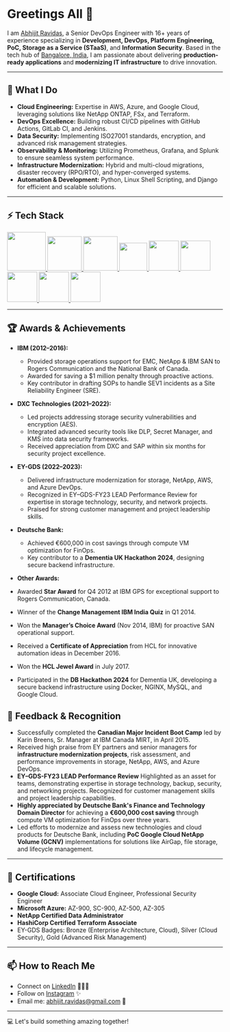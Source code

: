 # Greetings All 👋

I am [Abhijit Ravidas](https://www.linkedin.com/in/abhijit-ravidas-7b5b5b81/), a Senior DevOps Engineer with 16+ years of experience specializing in **Development, DevOps, Platform Engineering, PoC, Storage as a Service (STaaS)**, and **Information Security**. Based in the tech hub of [Bangalore, India](https://en.wikipedia.org/wiki/India), I am passionate about delivering **production-ready applications** and **modernizing IT infrastructure** to drive innovation.

---

## 🌟 What I Do
- **Cloud Engineering:** Expertise in AWS, Azure, and Google Cloud, leveraging solutions like NetApp ONTAP, FSx, and Terraform.
- **DevOps Excellence:** Building robust CI/CD pipelines with GitHub Actions, GitLab CI, and Jenkins.
- **Data Security:** Implementing ISO27001 standards, encryption, and advanced risk management strategies.
- **Observability & Monitoring:** Utilizing Prometheus, Grafana, and Splunk to ensure seamless system performance.
- **Infrastructure Modernization:** Hybrid and multi-cloud migrations, disaster recovery (RPO/RTO), and hyper-converged systems.
- **Automation & Development:** Python, Linux Shell Scripting, and Django for efficient and scalable solutions.

---

## ⚡ Tech Stack
<p float="left">
  <a href="https://python.org/" target="_blank">
    <img src="https://media1.giphy.com/media/KAq5w47R9rmTuvWOWa/giphy.gif" height="90" />
  </a>
  <a href="https://www.docker.com/" target="_blank">
    <img src="https://raw.githubusercontent.com/itsksaurabh/itsksaurabh/master/assets/docker.gif" height="80" />
  </a>
  <a href="https://www.djangoproject.com/" target="_blank">
    <img src="https://www.edgica.com/wp-content/files/django-logo-big.jpg" height="80" />
  </a>
  <a href="https://docs.gitlab.com/ee/ci/" target="_blank">
    <img src="https://raw.githubusercontent.com/itsksaurabh/itsksaurabh/master/assets/cicd.gif" height="65" />
  </a>
  <a href="https://kubernetes.io/" target="_blank">
    <img src="https://raw.githubusercontent.com/itsksaurabh/itsksaurabh/master/assets/k8s.gif" height="70" />
  </a>
  <a href="https://www.terraform.io/" target="_blank">
    <img src="https://raw.githubusercontent.com/itsksaurabh/itsksaurabh/master/assets/terraform.gif" height="70" />
  </a>
  <a href="https://cloud.google.com/" target="_blank">
    <img src="https://raw.githubusercontent.com/itsksaurabh/itsksaurabh/master/assets/gcp.gif" height="70" />
  </a>
  <a href="https://prometheus.io/" target="_blank">
    <img src="https://raw.githubusercontent.com/itsksaurabh/itsksaurabh/master/assets/prometheus.gif" height="70" />
  </a>
  <a href="https://grafana.com/" target="_blank">
    <img src="https://raw.githubusercontent.com/itsksaurabh/itsksaurabh/master/assets/grafana.gif" height="70" />
  </a>
</p>

---

## 🏆 Awards & Achievements
- **IBM (2012–2016):** 
  - Provided storage operations support for EMC, NetApp & IBM SAN to Rogers Communication and the National Bank of Canada.
  - Awarded for saving a $1 million penalty through proactive actions.
  - Key contributor in drafting SOPs to handle SEV1 incidents as a Site Reliability Engineer (SRE).

- **DXC Technologies (2021–2022):**
  - Led projects addressing storage security vulnerabilities and encryption (AES).
  - Integrated advanced security tools like DLP, Secret Manager, and KMS into data security frameworks.
  - Received appreciation from DXC and SAP within six months for security project excellence.

- **EY-GDS (2022–2023):**
  - Delivered infrastructure modernization for storage, NetApp, AWS, and Azure DevOps.
  - Recognized in EY–GDS-FY23 LEAD Performance Review for expertise in storage technology, security, and network projects.
  - Praised for strong customer management and project leadership skills.

- **Deutsche Bank:**
  - Achieved €600,000 in cost savings through compute VM optimization for FinOps.
  - Key contributor to a **Dementia UK Hackathon 2024**, designing secure backend infrastructure.

- **Other Awards:** 
- Awarded **Star Award** for Q4 2012 at IBM GPS for exceptional support to Rogers Communication, Canada.
- Winner of the **Change Management IBM India Quiz** in Q1 2014.
- Won the **Manager’s Choice Award** (Nov 2014, IBM) for proactive SAN operational support.
- Received a **Certificate of Appreciation** from HCL for innovative automation ideas in December 2016.
- Won the **HCL Jewel Award** in July 2017.
- Participated in the **DB Hackathon 2024** for Dementia UK, developing a secure backend infrastructure using Docker, NGINX, MySQL, and Google Cloud.

## 🔖 Feedback & Recognition
- Successfully completed the **Canadian Major Incident Boot Camp** led by Karin Breens, Sr. Manager at IBM Canada MIRT, in April 2015.
- Received high praise from EY partners and senior managers for **infrastructure modernization projects**, risk assessment, and performance improvements in storage, NetApp, AWS, and Azure DevOps.
- **EY–GDS-FY23 LEAD Performance Review** Highlighted as an asset for teams, demonstrating expertise in storage technology, backup, security, and networking projects. Recognized for customer management skills and project leadership capabilities.
- **Highly appreciated by Deutsche Bank's Finance and Technology Domain Director** for achieving a **€600,000 cost saving** through compute VM optimization for FinOps over three years.
- Led efforts to modernize and assess new technologies and cloud products for Deutsche Bank, including **PoC Google Cloud NetApp Volume (GCNV)** implementations for solutions like AirGap, file storage, and lifecycle management.


---

## 📜 Certifications
- **Google Cloud:** Associate Cloud Engineer, Professional Security Engineer
- **Microsoft Azure:** AZ-900, SC-900, AZ-500, AZ-305
- **NetApp Certified Data Administrator**
- **HashiCorp Certified Terraform Associate**
- EY-GDS Badges: Bronze (Enterprise Architecture, Cloud), Silver (Cloud Security), Gold (Advanced Risk Management)

---

## 📫 How to Reach Me
- Connect on [LinkedIn](https://www.linkedin.com/in/abhijit-ravidas-7b5b5b81/) 👨🏻‍💻
- Follow on [Instagram](https://www.instagram.com/abhisunjita/) ✨
- Email me: [abhijit.ravidas@gmail.com](mailto:abhijit.ravidas@gmail.com) 💌

---

💻 Let's build something amazing together!
